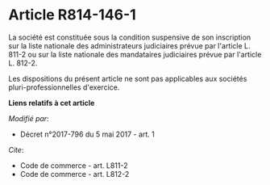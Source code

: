 # Article R814-146-1

La société est constituée sous la condition suspensive de son inscription sur la liste nationale des administrateurs
judiciaires prévue par l'article L. 811-2 ou sur la liste nationale des mandataires judiciaires prévue par l'article L.
812-2.

Les dispositions du présent article ne sont pas applicables aux sociétés pluri-professionnelles d'exercice.

**Liens relatifs à cet article**

_Modifié par_:

  - Décret n°2017-796 du 5 mai 2017 - art. 1

_Cite_:

  - Code de commerce - art. L811-2
  - Code de commerce - art. L812-2
